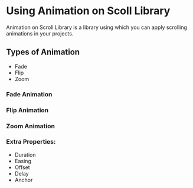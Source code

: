 # Using Animation on Scoll Library
Animation on Scroll Library is a library using which you can apply scrolling animations in your projects.

## Types of Animation
- Fade
- Flip
- Zoom

### Fade Animation


### Flip Animation


### Zoom Animation


### Extra Properties:
- Duration
- Easing
- Offset
- Delay
- Anchor
